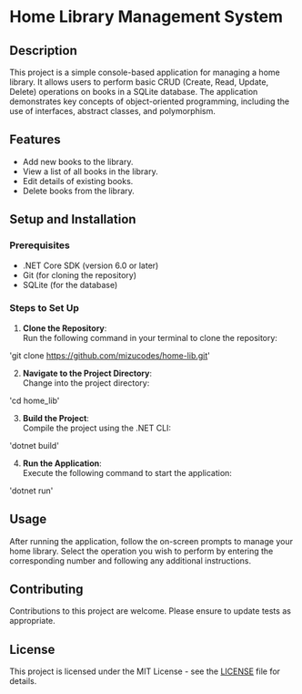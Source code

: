 # Home Library Management System

## Description

This project is a simple console-based application for managing a home library. It allows users to perform basic CRUD (Create, Read, Update, Delete) operations on books in a SQLite database. The application demonstrates key concepts of object-oriented programming, including the use of interfaces, abstract classes, and polymorphism.

## Features

- Add new books to the library.
- View a list of all books in the library.
- Edit details of existing books.
- Delete books from the library.

## Setup and Installation

### Prerequisites

- .NET Core SDK (version 6.0 or later)
- Git (for cloning the repository)
- SQLite (for the database)

### Steps to Set Up

1. **Clone the Repository**:  
   Run the following command in your terminal to clone the repository:

'git clone https://github.com/mizucodes/home-lib.git'

2. **Navigate to the Project Directory**:  
   Change into the project directory:

'cd home_lib'

3. **Build the Project**:  
   Compile the project using the .NET CLI:

'dotnet build'

4. **Run the Application**:  
   Execute the following command to start the application:

'dotnet run'

## Usage

After running the application, follow the on-screen prompts to manage your home library. Select the operation you wish to perform by entering the corresponding number and following any additional instructions.

## Contributing

Contributions to this project are welcome. Please ensure to update tests as appropriate.

## License

This project is licensed under the MIT License - see the [LICENSE](LICENSE) file for details.
